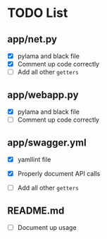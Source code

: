 # TODO List

## app/net.py

- [x] pylama and black file
- [x] Comment up code correctly
- [ ] Add all other `getters`
  
## app/webapp.py

- [x] pylama and black file
- [ ] Comment up code correctly

## app/swagger.yml

- [x] yamllint file
- [x] Properly document API calls
- [ ] Add all other `getters`


## README.md

- [ ] Document up usage
